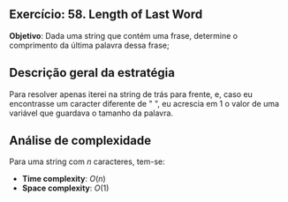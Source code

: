 ## Exercício: 58. Length of Last Word
**Objetivo**: Dada uma string que contém uma frase, determine o comprimento da última palavra dessa frase;

## Descrição geral da estratégia
Para resolver apenas iterei na string de trás para frente, e, caso eu encontrasse um caracter diferente de " ", eu acrescia em 1 o valor de uma variável que guardava o tamanho da palavra.

## Análise de complexidade
Para uma string com $n$ caracteres, tem-se:
- **Time complexity**: $O(n)$
- **Space complexity**: $O(1)$